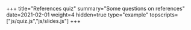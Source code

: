 +++
title="References quiz"
summary="Some questions on references"
date=2021-02-01
weight=4
hidden=true
type="example"
topscripts=["js/quiz.js","js/slides.js"]
+++
